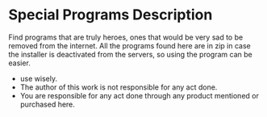 # Special Programs Description
Find programs that are truly heroes, ones that would be very sad to be removed from the internet.
All the programs found here are in zip in case the installer is deactivated from the servers, so using the program can be easier.

* use wisely.
* The author of this work is not responsible for any act done.
* You are responsible for any act done through any product mentioned or purchased here.
